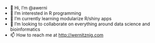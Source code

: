- 👋 Hi, I’m @awerni
- 👀 I’m interested in R programming
- 🌱 I’m currently learning modularize R/shiny apps
- 💞️ I’m looking to collaborate on everything around data science and bioinformatics
- 📫 How to reach me at http://wernitznig.com

<!---
awerni/awerni is a ✨ special ✨ repository because its `README.md` (this file) appears on your GitHub profile.
You can click the Preview link to take a look at your changes.
--->
